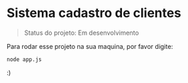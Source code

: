 <h1>Sistema cadastro de clientes </h1>

> Status do projeto: Em desenvolvimento

Para rodar esse projeto na sua maquina, por favor digite: 

```
node app.js
```

:)


